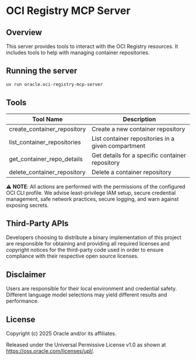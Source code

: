 # OCI Registry MCP Server

## Overview
This server provides tools to interact with the OCI Registry resources.
It includes tools to help with managing container repositories.

## Running the server
```sh
uv run oracle.oci-registry-mcp-server
```

## Tools
| Tool Name | Description |
| --- | --- |
| create_container_repository | Create a new container repository |
| list_container_repositories | List container repositories in a given compartment |
| get_container_repo_details | Get details for a specific container repository |
| delete_container_repository | Delete a container repository |

⚠️ **NOTE**: All actions are performed with the permissions of the configured OCI CLI profile. We advise least-privilege IAM setup, secure credential management, safe network practices, secure logging, and warn against exposing secrets.

## Third-Party APIs

Developers choosing to distribute a binary implementation of this project are responsible for obtaining and providing all required licenses and copyright notices for the third-party code used in order to ensure compliance with their respective open source licenses.

## Disclaimer

Users are responsible for their local environment and credential safety. Different language model selections may yield different results and performance.

## License

Copyright (c) 2025 Oracle and/or its affiliates.
 
Released under the Universal Permissive License v1.0 as shown at  
<https://oss.oracle.com/licenses/upl/>.
